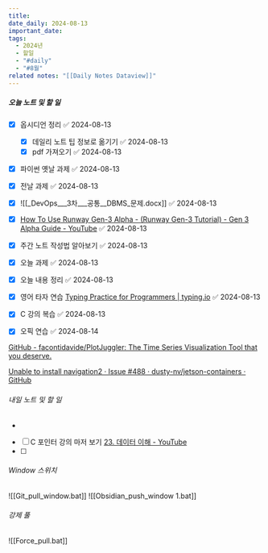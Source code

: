 ```yaml
---
title: 
date_daily: 2024-08-13
important_date: 
tags:
  - 2024년
  - 할일
  - "#daily"
  - "#8월"
related notes: "[[Daily Notes Dataview]]"
---
```

##### 오늘 노트 및 할 일 
- [x] 옵시디언 정리 ✅ 2024-08-13
	- [x] 데일리 노트 팁 정보로 옮기기 ✅ 2024-08-13
	- [x] pdf 가져오기 ✅ 2024-08-13
- [x] 파이썬 옛날 과제 ✅ 2024-08-13
- [x] 전날 과제 ✅ 2024-08-13
- [x] ![[_DevOps___3차___공통__DBMS_문제.docx]] ✅ 2024-08-13
- [x] [How To Use Runway Gen-3 Alpha - (Runway Gen-3 Tutorial) - Gen 3 Alpha Guide - YouTube](https://www.youtube.com/watch?v=d7oxhBrx4v8) ✅ 2024-08-13
- [x] 주간 노트 작성법 알아보기 ✅ 2024-08-13
- [x] 오늘 과제 ✅ 2024-08-13
- [x] 오늘 내용 정리 ✅ 2024-08-13
- [x] 영어 타자 연습 [Typing Practice for Programmers | typing.io](https://typing.io/) ✅ 2024-08-13
- [x] C 강의 복습 ✅ 2024-08-13
- [x] 오픽 연습 ✅ 2024-08-14


[GitHub - facontidavide/PlotJuggler: The Time Series Visualization Tool that you deserve.](https://github.com/facontidavide/PlotJuggler)

[Unable to install navigation2 · Issue #488 · dusty-nv/jetson-containers · GitHub](https://github.com/dusty-nv/jetson-containers/issues/488)

###### 내일 노트 및 할 일
- 
- [ ] C 포인터 강의 마저 보기 [23. 데이터 이해 - YouTube](https://www.youtube.com/watch?v=8JPyonjEAoE)
- [ ] 


######  Window 스위치
![[Git_pull_window.bat]]
![[Obsidian_push_window 1.bat]]



###### 강제 풀
![[Force_pull.bat]]